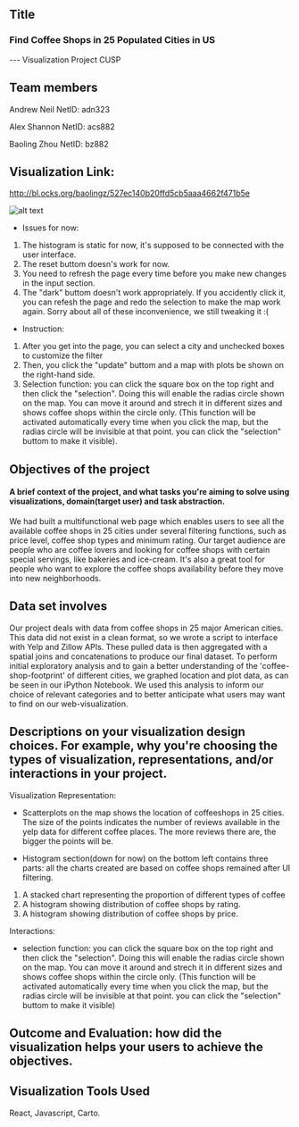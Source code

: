 ## Title
### Find Coffee Shops in 25 Populated Cities in US
--- Visualization Project CUSP

## Team members

Andrew Neil      NetID: adn323

Alex Shannon     NetID: acs882

Baoling Zhou     NetID: bz882

## Visualization Link: 
http://bl.ocks.org/baolingz/527ec140b20ffd5cb5aaa4662f471b5e


![alt text](http://url/to/coffee.png)

- Issues for now: 
1. The histogram is static for now, it's supposed to be connected with the user interface. 
2. The reset buttom doesn's work for now.
3. You need to refresh the page every time before you make new changes in the input section.
4. The "dark" buttom doesn't work appropriately. If you accidently click it, you can refesh the page and redo the selection to make the map work again. Sorry about all of these inconvenience, we still tweaking it :(

- Instruction: 
1. After you get into the page, you can select a city and unchecked boxes to customize the filter
2. Then, you click the "update" buttom and a map with plots be shown on the right-hand side. 
3. Selection function: you can click the square box on the top right and then click the "selection". Doing this will enable the radias circle shown on the map. You can move it around and strech it in different sizes and shows coffee shops within the circle only. (This function will be activated automatically every time when you click the map, but the radias circle will be invisible at that point. you can click the "selection" buttom to make it visible).


## Objectives of the project
#### A brief context of the project, and what tasks you're aiming to solve using visualizations, domain(target user) and task abstraction.
We had built a multifunctional web page which enables users to see all the available coffee shops in 25 cities under several filtering functions, such as price level, coffee shop types and minimum rating.  Our target audience are people who are coffee lovers and looking for coffee shops with certain special servings, like bakeries and ice-cream. It's also a great tool for people who want to explore the coffee shops availability before they move into new neighborhoods.


## Data set involves
Our project deals with data from coffee shops in 25 major American cities. This data did not exist in a clean format, so we wrote a script to interface with Yelp and Zillow APIs. These pulled data is then aggregated with a spatial joins and concatenations to produce our final dataset. To perform initial exploratory analysis and to gain a better understanding of the 'coffee-shop-footprint' of different cities, we graphed location and plot data, as can be seen in our iPython Notebook. We used this analysis to inform our choice of relevant categories and to better anticipate what users may want to find on our web-visualization. 

## Descriptions on your visualization design choices. For example, why you're choosing the types of visualization, representations, and/or interactions in your project.

Visualization Representation:
- Scatterplots on the map shows the location of coffeeshops in 25 cities. The size of the points indicates the number of reviews available in the yelp data for different coffee places. The more reviews there are, the bigger the points will be.

- Histogram section(down for now) on the bottom left contains three parts: all the charts created are based on coffee shops remained after UI filtering. 

1. A stacked chart representing the proportion of different types of coffee
2. A histogram showing distribution of coffee shops by rating.
3. A histogram showing distribution of coffee shops by price.

Interactions:
- selection function: you can click the square box on the top right and then click the "selection". Doing this will enable the radias circle shown on the map. You can move it around and strech it in different sizes and shows coffee shops within the circle only. (This function will be activated automatically every time when you click the map, but the radias circle will be invisible at that point. you can click the "selection" buttom to make it visible)

## Outcome and Evaluation: how did the visualization helps your users to achieve the objectives.



## Visualization Tools Used
React, Javascript, Carto.



